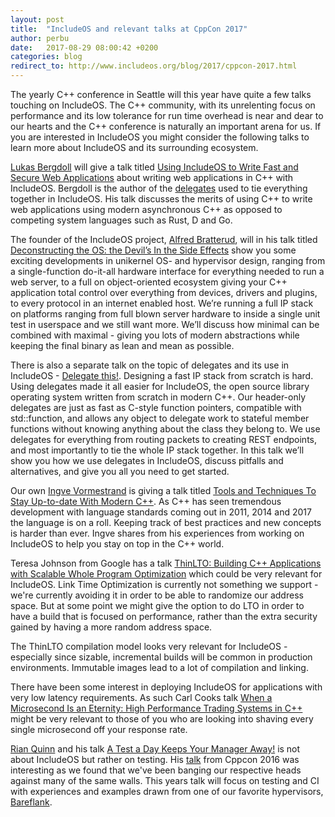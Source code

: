 ```yaml
---
layout: post
title:  "IncludeOS and relevant talks at CppCon 2017"
author: perbu
date:   2017-08-29 08:00:42 +0200
categories: blog
redirect_to: http://www.includeos.org/blog/2017/cppcon-2017.html
---
```


The yearly C++ conference in Seattle will this year have quite a few talks touching on IncludeOS. The C++ community, with its unrelenting focus on performance and its low tolerance for run time overhead is near and dear to our hearts and the C++ conference is naturally an important arena for us. If you are interested in IncludeOS you might consider the following talks to learn more about IncludeOS and its surrounding ecosystem.

[Lukas Bergdoll] will give a talk titled [Using IncludeOS to Write Fast and Secure Web Applications] about writing web applications in C++ with IncludeOS. Bergdoll is the author of the [delegates] used to tie everything together in IncludeOS. His talk discusses the merits of using C++ to write web applications using modern asynchronous C++ as opposed to competing system languages such as Rust, D and Go.

The founder of the IncludeOS project, [Alfred Bratterud], will in his talk titled [Deconstructing the OS: the Devil’s In the Side Effects] show you some exciting developments in unikernel OS- and hypervisor design, ranging from a single-function do-it-all hardware interface for everything needed to run a web server, to a full on object-oriented ecosystem giving your C++ application total control over everything from devices, drivers and plugins, to every protocol in an internet enabled host. We’re running a full IP stack on platforms ranging from full blown server hardware to inside a single unit test in userspace and we still want more. We’ll discuss how minimal can be combined with maximal - giving you lots of modern abstractions while keeping the final binary as lean and mean as possible.

There is also a separate talk on the topic of delegates and its use in IncludeOS - [Delegate this!]. Designing a fast IP stack from scratch is hard. Using delegates made it all easier for IncludeOS, the open source library operating system written from scratch in modern C++. Our header-only delegates are just as fast as C-style function pointers, compatible with std::function, and allows any object to delegate work to stateful member functions without knowing anything about the class they belong to. We use delegates for everything from routing packets to creating REST endpoints, and most importantly to tie the whole IP stack together. In this talk we’ll show you how we use delegates in IncludeOS, discuss pitfalls and alternatives, and give you all you need to get started.

Our own [Ingve Vormestrand] is giving a talk titled [Tools and Techniques To Stay Up-to-date With Modern C++]. As C++ has seen tremendous development with language standards coming out in 2011, 2014 and 2017 the language is on a roll. Keeping track of best practices and new concepts is harder than ever. Ingve shares from his experiences from working on IncludeOS to help you stay on top in the C++ world.

Teresa Johnson from Google has a talk [ThinLTO: Building C++ Applications with Scalable Whole Program Optimization] which could be very relevant for IncludeOS. Link Time Optimization is currently not something we support - we're currently avoiding it in order to be able to randomize our address space. But at some point we might give the option to do LTO in order to have a build that is focused on performance, rather than the extra security gained by having a more random address space.

The ThinLTO compilation model looks very relevant for IncludeOS - especially since sizable, incremental builds will be common in production environments. Immutable images lead to a lot of compilation and linking.

There have been some interest in deploying IncludeOS for applications with very low latency requirements. As such Carl Cooks talk [When a Microsecond Is an Eternity: High Performance Trading Systems in C++] might be very relevant to those of you who are looking into shaving every single microsecond off your response rate.

[Rian Quinn] and his talk [A Test a Day Keeps Your Manager Away!] is not about IncludeOS but rather on testing. His [talk](https://www.youtube.com/watch?v=uQSQy-7lveQ) from Cppcon 2016 was interesting as we found that we've been banging our respective heads against many of the same walls. This years talk will focus on testing and CI with experiences and examples drawn from one of our favorite hypervisors, [Bareflank].


[Lukas Bergdoll]: https://github.com/Voultapher

[Ingve Vormestrand]: https://github.com/ingve

[Alfred Bratterud]: https://github.com/alfred-bratterud

[Using IncludeOS to Write Fast and Secure Web Applications]: https://cppcon2017.sched.com/event/BgsN/using-includeos-to-write-fast-and-secure-web-applications

[Deconstructing the OS: the Devil’s In the Side Effects]: https://cppcon2017.sched.com/event/BgtN/deconstructing-the-os-the-devils-in-the-side-effects

[Delegate this!]: https://cppcon2017.sched.com/event/BgtM/delegate-this

[Tools and Techniques To Stay Up-to-date With Modern C++]: https://cppcon2017.sched.com/event/BgtX/tools-and-techniques-to-stay-up-to-date-with-modern-c

[A Test a Day Keeps Your Manager Away!]: https://cppcon2017.sched.com/event/Bgsx/a-test-a-day-keeps-your-manager-away

[When a Microsecond Is an Eternity: High Performance Trading Systems in C++]: https://cppcon2017.sched.com/event/BgsH/when-a-microsecond-is-an-eternity-high-performance-trading-systems-in-c

[ThinLTO: Building C++ Applications with Scalable Whole Program Optimization]: https://cppcon2017.sched.com/event/Bgto/thinlto-building-c-applications-with-scalable-whole-program-optimization

[Rian Quinn]: https://github.com/rianquinn

[Bareflank]: https://github.com/Bareflank/hypervisor

[delegates]: https://en.wikipedia.org/wiki/Delegation_(object-oriented_programming)
